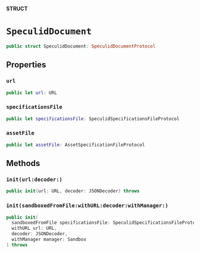 **STRUCT**

# `SpeculidDocument`

```swift
public struct SpeculidDocument: SpeculidDocumentProtocol
```

## Properties
### `url`

```swift
public let url: URL
```

### `specificationsFile`

```swift
public let specificationsFile: SpeculidSpecificationsFileProtocol
```

### `assetFile`

```swift
public let assetFile: AssetSpecificationFileProtocol
```

## Methods
### `init(url:decoder:)`

```swift
public init(url: URL, decoder: JSONDecoder) throws
```

### `init(sandboxedFromFile:withURL:decoder:withManager:)`

```swift
public init(
  sandboxedFromFile specificationsFile: SpeculidSpecificationsFileProtocol,
  withURL url: URL,
  decoder: JSONDecoder,
  withManager manager: Sandbox
) throws
```
